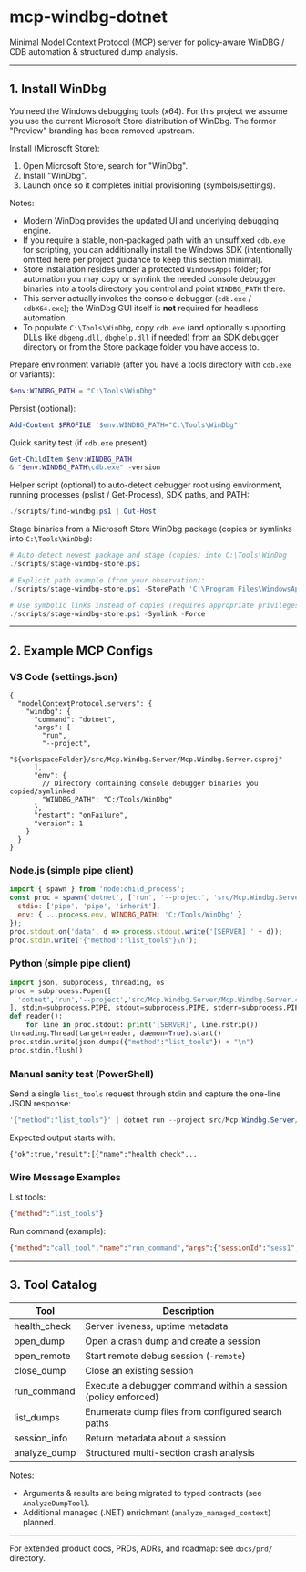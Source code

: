 # mcp-windbg-dotnet

Minimal Model Context Protocol (MCP) server for policy-aware WinDBG / CDB automation & structured dump analysis.

---
## 1. Install WinDbg
You need the Windows debugging tools (x64). For this project we assume you use the current Microsoft Store distribution of WinDbg. The former "Preview" branding has been removed upstream.

Install (Microsoft Store):
1. Open Microsoft Store, search for "WinDbg".
2. Install "WinDbg".
3. Launch once so it completes initial provisioning (symbols/settings).

Notes:
- Modern WinDbg provides the updated UI and underlying debugging engine.
- If you require a stable, non-packaged path with an unsuffixed `cdb.exe` for scripting, you can additionally install the Windows SDK (intentionally omitted here per project guidance to keep this section minimal).
- Store installation resides under a protected `WindowsApps` folder; for automation you may copy or symlink the needed console debugger binaries into a tools directory you control and point `WINDBG_PATH` there.
 - This server actually invokes the console debugger (`cdb.exe` / `cdbX64.exe`); the WinDbg GUI itself is **not** required for headless automation.
 - To populate `C:\Tools\WinDbg`, copy `cdb.exe` (and optionally supporting DLLs like `dbgeng.dll`, `dbghelp.dll` if needed) from an SDK debugger directory or from the Store package folder you have access to.

Prepare environment variable (after you have a tools directory with `cdb.exe` or variants):
```powershell
$env:WINDBG_PATH = "C:\Tools\WinDbg"
```
Persist (optional):
```powershell
Add-Content $PROFILE '$env:WINDBG_PATH="C:\Tools\WinDbg"'
```

Quick sanity test (if `cdb.exe` present):
```powershell
Get-ChildItem $env:WINDBG_PATH
& "$env:WINDBG_PATH\cdb.exe" -version
```

Helper script (optional) to auto-detect debugger root using environment, running processes (pslist / Get-Process), SDK paths, and PATH:
```powershell
./scripts/find-windbg.ps1 | Out-Host
```

Stage binaries from a Microsoft Store WinDbg package (copies or symlinks into `C:\Tools\WinDbg`):
```powershell
# Auto-detect newest package and stage (copies) into C:\Tools\WinDbg
./scripts/stage-windbg-store.ps1

# Explicit path example (from your observation):
./scripts/stage-windbg-store.ps1 -StorePath 'C:\Program Files\WindowsApps\Microsoft.WinDbg_1.2409.17001.0_x64__8wekyb3d8bbwe\amd64'

# Use symbolic links instead of copies (requires appropriate privileges):
./scripts/stage-windbg-store.ps1 -Symlink -Force
```

---
## 2. Example MCP Configs

### VS Code (settings.json)
```jsonc
{
  "modelContextProtocol.servers": {
    "windbg": {
      "command": "dotnet",
      "args": [
        "run",
        "--project",
        "${workspaceFolder}/src/Mcp.Windbg.Server/Mcp.Windbg.Server.csproj"
      ],
      "env": {
        // Directory containing console debugger binaries you copied/symlinked
        "WINDBG_PATH": "C:/Tools/WinDbg"
      },
      "restart": "onFailure",
      "version": 1
    }
  }
}
```

### Node.js (simple pipe client)
```javascript
import { spawn } from 'node:child_process';
const proc = spawn('dotnet', ['run', '--project', 'src/Mcp.Windbg.Server/Mcp.Windbg.Server.csproj'], {
  stdio: ['pipe', 'pipe', 'inherit'],
  env: { ...process.env, WINDBG_PATH: 'C:/Tools/WinDbg' }
});
proc.stdout.on('data', d => process.stdout.write('[SERVER] ' + d));
proc.stdin.write('{"method":"list_tools"}\n');
```

### Python (simple pipe client)
```python
import json, subprocess, threading, os
proc = subprocess.Popen([
  'dotnet','run','--project','src/Mcp.Windbg.Server/Mcp.Windbg.Server.csproj'
], stdin=subprocess.PIPE, stdout=subprocess.PIPE, stderr=subprocess.PIPE, text=True, env={**os.environ, 'WINDBG_PATH': 'C:/Tools/WinDbg'})
def reader():
    for line in proc.stdout: print('[SERVER]', line.rstrip())
threading.Thread(target=reader, daemon=True).start()
proc.stdin.write(json.dumps({"method":"list_tools"}) + "\n")
proc.stdin.flush()
```

### Manual sanity test (PowerShell)
Send a single `list_tools` request through stdin and capture the one-line JSON response:
```powershell
'{"method":"list_tools"}' | dotnet run --project src/Mcp.Windbg.Server/Mcp.Windbg.Server.csproj
```
Expected output starts with:
```
{"ok":true,"result":[{"name":"health_check"...
```

### Wire Message Examples
List tools:
```json
{"method":"list_tools"}
```
Run command (example):
```json
{"method":"call_tool","name":"run_command","args":{"sessionId":"sess1","command":"!analyze -v"}}
```

---
## 3. Tool Catalog
| Tool | Description |
|------|-------------|
| health_check | Server liveness, uptime metadata |
| open_dump | Open a crash dump and create a session |
| open_remote | Start remote debug session (`-remote`) |
| close_dump | Close an existing session |
| run_command | Execute a debugger command within a session (policy enforced) |
| list_dumps | Enumerate dump files from configured search paths |
| session_info | Return metadata about a session |
| analyze_dump | Structured multi-section crash analysis |

Notes:
- Arguments & results are being migrated to typed contracts (see `AnalyzeDumpTool`).
- Additional managed (.NET) enrichment (`analyze_managed_context`) planned.

---
For extended product docs, PRDs, ADRs, and roadmap: see `docs/prd/` directory.


